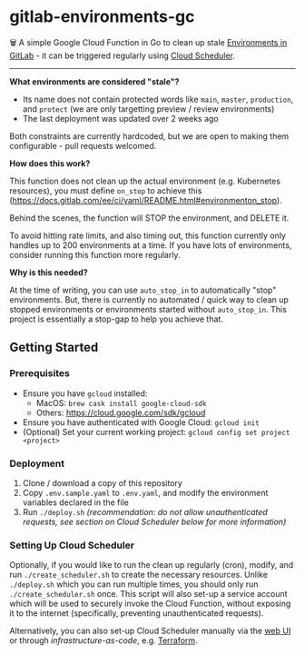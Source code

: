 # gitlab-environments-gc

🗑️ A simple Google Cloud Function in Go to clean up stale [Environments in GitLab](https://docs.gitlab.com/ee/ci/environments/) - it can be triggered regularly using [Cloud Scheduler](https://cloud.google.com/scheduler).

---

**What environments are considered "stale"?**

- Its name does not contain protected words like `main`, `master`, `production`, and `protect` (we are only targetting preview / review environments)
- The last deployment was updated over 2 weeks ago

Both constraints are currently hardcoded, but we are open to making them configurable - pull requests welcomed.

**How does this work?**

This function does not clean up the actual environment (e.g. Kubernetes resources), you must define `on_stop` to achieve this (https://docs.gitlab.com/ee/ci/yaml/README.html#environmenton_stop).

Behind the scenes, the function will STOP the environment, and DELETE it.

To avoid hitting rate limits, and also timing out, this function currently only handles up to 200 environments at a time. If you have lots of environments, consider running this function more regularly.

**Why is this needed?**

At the time of writing, you can use `auto_stop_in` to automatically "stop" environments.
But, there is currently no automated / quick way to clean up stopped environments or environments started without `auto_stop_in`.
This project is essentially a stop-gap to help you achieve that.


## Getting Started

### Prerequisites

- Ensure you have `gcloud` installed:
    - MacOS: `brew cask install google-cloud-sdk`
    - Others: https://cloud.google.com/sdk/gcloud
- Ensure you have authenticated with Google Cloud: `gcloud init`
- (Optional) Set your current working project: `gcloud config set project <project>`

### Deployment

1. Clone / download a copy of this repository
2. Copy `.env.sample.yaml` to `.env.yaml`, and modify the environment variables declared in the file
3. Run `./deploy.sh` _(recommendation: do not allow unauthenticated requests, see section on Cloud Scheduler below for more information)_

### Setting Up Cloud Scheduler

Optionally, if you would like to run the clean up regularly (cron), modify, and run `./create_scheduler.sh` to create the necessary resources.
Unlike `./deploy.sh` which you can run multiple times, you should only run `./create_scheduler.sh` once.
This script will also set-up a service account which will be used to securely invoke the Cloud Function, without exposing it to the internet (specifically, preventing unauthenticated requests).

Alternatively, you can also set-up Cloud Scheduler manually via the [web UI](https://console.cloud.google.com/cloudscheduler) or through _infrastructure-as-code_, e.g. [Terraform](https://registry.terraform.io/providers/hashicorp/google/latest/docs).
